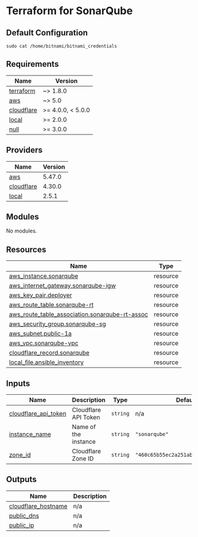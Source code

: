 # Terraform for SonarQube

## Default Configuration
```shell
sudo cat /home/bitnami/bitnami_credentials
```

<!-- BEGIN_TF_DOCS -->
## Requirements

| Name | Version |
|------|---------|
| <a name="requirement_terraform"></a> [terraform](#requirement\_terraform) | ~> 1.8.0 |
| <a name="requirement_aws"></a> [aws](#requirement\_aws) | ~> 5.0 |
| <a name="requirement_cloudflare"></a> [cloudflare](#requirement\_cloudflare) | >= 4.0.0, < 5.0.0 |
| <a name="requirement_local"></a> [local](#requirement\_local) | >= 2.0.0 |
| <a name="requirement_null"></a> [null](#requirement\_null) | >= 3.0.0 |

## Providers

| Name | Version |
|------|---------|
| <a name="provider_aws"></a> [aws](#provider\_aws) | 5.47.0 |
| <a name="provider_cloudflare"></a> [cloudflare](#provider\_cloudflare) | 4.30.0 |
| <a name="provider_local"></a> [local](#provider\_local) | 2.5.1 |

## Modules

No modules.

## Resources

| Name | Type |
|------|------|
| [aws_instance.sonarqube](https://registry.terraform.io/providers/hashicorp/aws/latest/docs/resources/instance) | resource |
| [aws_internet_gateway.sonarqube-igw](https://registry.terraform.io/providers/hashicorp/aws/latest/docs/resources/internet_gateway) | resource |
| [aws_key_pair.deployer](https://registry.terraform.io/providers/hashicorp/aws/latest/docs/resources/key_pair) | resource |
| [aws_route_table.sonarqube-rt](https://registry.terraform.io/providers/hashicorp/aws/latest/docs/resources/route_table) | resource |
| [aws_route_table_association.sonarqube-rt-assoc](https://registry.terraform.io/providers/hashicorp/aws/latest/docs/resources/route_table_association) | resource |
| [aws_security_group.sonarqube-sg](https://registry.terraform.io/providers/hashicorp/aws/latest/docs/resources/security_group) | resource |
| [aws_subnet.public-1a](https://registry.terraform.io/providers/hashicorp/aws/latest/docs/resources/subnet) | resource |
| [aws_vpc.sonarqube-vpc](https://registry.terraform.io/providers/hashicorp/aws/latest/docs/resources/vpc) | resource |
| [cloudflare_record.sonarqube](https://registry.terraform.io/providers/cloudflare/cloudflare/latest/docs/resources/record) | resource |
| [local_file.ansible_inventory](https://registry.terraform.io/providers/hashicorp/local/latest/docs/resources/file) | resource |

## Inputs

| Name | Description | Type | Default | Required |
|------|-------------|------|---------|:--------:|
| <a name="input_cloudflare_api_token"></a> [cloudflare\_api\_token](#input\_cloudflare\_api\_token) | Cloudflare API Token | `string` | n/a | yes |
| <a name="input_instance_name"></a> [instance\_name](#input\_instance\_name) | Name of the instance | `string` | `"sonarqube"` | no |
| <a name="input_zone_id"></a> [zone\_id](#input\_zone\_id) | Cloudflare Zone ID | `string` | `"460c65b55ec2a251ab45cf8eedac4734"` | no |

## Outputs

| Name | Description |
|------|-------------|
| <a name="output_cloudflare_hostname"></a> [cloudflare\_hostname](#output\_cloudflare\_hostname) | n/a |
| <a name="output_public_dns"></a> [public\_dns](#output\_public\_dns) | n/a |
| <a name="output_public_ip"></a> [public\_ip](#output\_public\_ip) | n/a |
<!-- END_TF_DOCS -->
